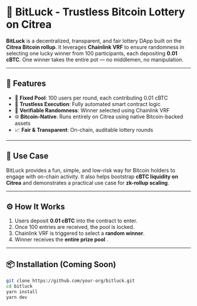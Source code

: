 # 🎲 BitLuck - Trustless Bitcoin Lottery on Citrea

**BitLuck** is a decentralized, transparent, and fair lottery DApp built on the **Citrea Bitcoin rollup**. It leverages **Chainlink VRF** to ensure randomness in selecting one lucky winner from 100 participants, each depositing **0.01 cBTC**. One winner takes the entire pot — no middlemen, no manipulation.

---

## 🌟 Features

- 🎯 **Fixed Pool**: 100 users per round, each contributing 0.01 cBTC
- 🔐 **Trustless Execution**: Fully automated smart contract logic
- 🧠 **Verifiable Randomness**: Winner selected using Chainlink VRF
- 🌐 **Bitcoin-Native**: Runs entirely on Citrea using native Bitcoin-backed assets
- 📈 **Fair & Transparent**: On-chain, auditable lottery rounds

---

## 💼 Use Case

BitLuck provides a fun, simple, and low-risk way for Bitcoin holders to engage with on-chain activity. It also helps bootstrap **cBTC liquidity on Citrea** and demonstrates a practical use case for **zk-rollup scaling**.

---

## ⚙️ How It Works

1. Users deposit **0.01 cBTC** into the contract to enter.
2. Once 100 entries are received, the pool is locked.
3. Chainlink VRF is triggered to select a **random winner**.
4. Winner receives the **entire prize pool** .

---

## 📦 Installation (Coming Soon)

```bash
git clone https://github.com/your-org/bitluck.git
cd bitluck
yarn install
yarn dev
